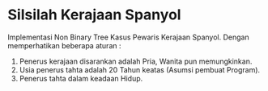 # Silsilah Kerajaan Spanyol
Implementasi Non Binary Tree Kasus Pewaris Kerajaan Spanyol.
Dengan memperhatikan beberapa aturan :
1. Penerus kerajaan disarankan adalah Pria, Wanita pun memungkinkan.
2. Usia penerus tahta adalah 20 Tahun keatas (Asumsi pembuat Program).
3. Penerus tahta dalam keadaan Hidup.
